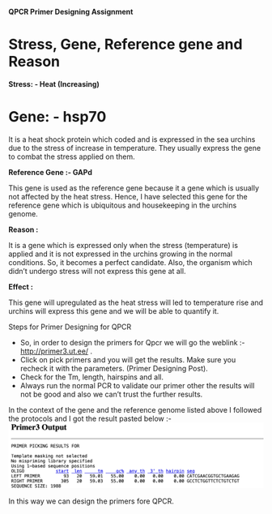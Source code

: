 **QPCR Primer Designing Assignment**
# **Stress, Gene, Reference gene and Reason** 

**Stress: - Heat (Increasing)** 
# **Gene: - hsp70** 
It is a heat shock protein which coded and is expressed in the sea urchins due to the stress of increase in temperature. They usually express the gene to combat the stress applied on them.

**Reference Gene :- GAPd** 

This gene is used as the reference gene because it a gene which is usually not affected by the heat stress. Hence, I have selected this gene for the reference gene which is ubiquitous and housekeeping in the urchins genome.

**Reason :** 

It is a gene which is expressed only when the stress (temperature) is applied and it is not expressed in the urchins growing in the normal conditions. So, it becomes a perfect candidate. Also, the organism which didn’t undergo stress will not express this gene at all. 

**Effect :**

This gene will upregulated as the heat stress will led to temperature rise and urchins will express this gene and we will be able to quantify it. 

Steps for Primer Designing for QPCR

- So, in order to design the primers for Qpcr we will go the weblink :- <http://primer3.ut.ee/> .
- Click on pick primers and you will get the results. Make sure you recheck it with the parameters. (Primer Designing Post).
- Check for the Tm, length, hairspins and all. 
- Always run the normal PCR to validate our primer other the results will not be good and also we can’t trust the further results. 

In the context of the gene and the reference genome listed above I followed the protocols and I got the result pasted below :- 
![](qpcr-1.png)

In this way we can design the primers fore QPCR.
